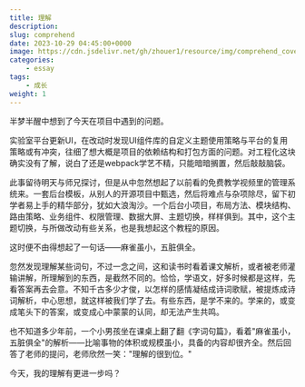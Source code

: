 ```yaml
---
title: 理解
description: 
slug: comprehend
date: 2023-10-29 04:45:00+0000
image: https://cdn.jsdelivr.net/gh/zhouer1/resource/img/comprehend_cover.png
categories:
    - essay
tags:
    - 成长
weight: 1
---
```

半梦半醒中想到了今天在项目中遇到的问题。

实验室平台更新UI，在改动时发现UI组件库的自定义主题使用策略与平台的复用策略或有冲突，往细了想大概是项目的依赖结构和打包方面的问题。对工程化这块确实没有了解，说白了还是webpack学艺不精，只能暗暗搁置，然后敲敲脑袋。

此事留待明天与师兄探讨，但是从中忽然想起了以前看的免费教学视频里的管理系统来。一套后台模板，从别人的开源项目中甄选，然后将难点与杂项除尽，留下初学者易上手的精华部分，犹如大浪淘沙。一个后台小项目，布局方法、模块结构、路由策略、业务组件、权限管理、数据大屏、主题切换，样样俱到。其中，这个主题切换，与所做改动有些关系，也是我想起这个教程的原因。

这时便不由得想起了一句话——麻雀虽小，五脏俱全。

忽然发现理解某些词句，不过一念之间，这和读书时看着课文解析，或者被老师灌输讲解，所理解到的东西，是截然不同的。恰恰，学语文，好多时候都是这样，先看答案再去会意。不知千古多少才俊，以怎样的感情凝结成诗词歌赋，被提炼成诗词解析，中心思想，就这样被我们学了去。有些东西，是学不来的。学来的，或变成笔头下的答案，或变成心中蒙蒙的认同，却无法产生共鸣。

也不知道多少年前，一个小男孩坐在课桌上翻了翻《字词句篇》，看着"麻雀虽小，五脏俱全"的解析——比喻事物的体积或规模虽小，具备的内容却很齐全。然后回答了老师的提问，老师欣然一笑："理解的很到位。"

今天，我的理解有更进一步吗？